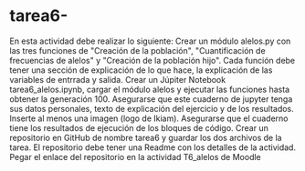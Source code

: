 # tarea6-
En esta actividad debe realizar lo siguiente:   Crear un módulo alelos.py con las tres funciones de "Creación de la población", "Cuantificación de frecuencias de alelos" y "Creación de la población hijo". Cada función debe tener una sección de explicación de lo que hace, la explicación de las variables de entrrada y salida. Crear un Júpiter Notebook tarea6_alelos.ipynb, cargar el módulo alelos y ejecutar las funciones hasta obtener la generación 100. Asegurarse que este cuaderno de jupyter tenga sus datos personales, texto de explicación del ejercicio y de los resultados. Inserte al menos una imagen (logo de Ikiam). Asegurarse que el cuaderno tiene los resultados de ejecución de los bloques de código. Crear un repositorio en GitHub de nombre tarea6 y guardar los dos archivos de la tarea. El repositorio debe tener una Readme con los detalles de la actividad. Pegar el enlace del repositorio en la actividad T6_alelos de Moodle
